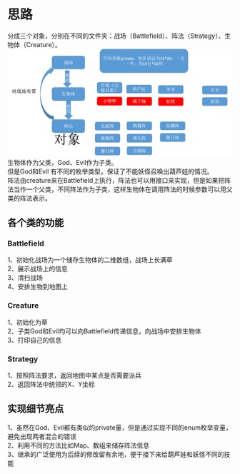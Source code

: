 # 思路
分成三个对象，分别在不同的文件夹：战场（Battlefield）、阵法（Strategy）、生物体（Creature）。  
![对象图](Class.PNG)  
生物体作为父类，God、Evil作为子类。  
但是God和Evil 有不同的枚举类型，保证了不能妖怪召唤出葫芦娃的情况。  
阵法由creature来在Battlefield上执行，阵法也可以用接口来实现，但是如果把阵法当作一个父类，不同阵法作为子类，这样生物体在调用阵法的时候参数可以用父类的阵法表示。  
## 各个类的功能
### Battlefield
1、初始化战场为一个储存生物体的二维数组，战场上长满草  
2、展示战场上的信息  
3、清扫战场  
4、安排生物到地图上  
### Creature
1、初始化为草  
2、子类God和Evil均可以向Battlefield传递信息，向战场中安排生物体  
3、打印自己的信息  
### Strategy
1、按照阵法要求，返回地图中某点是否需要派兵  
2、返回阵法中统领的X、Y坐标  
## 实现细节亮点
1、虽然在God、Evil都有类似的private量，但是通过实现不同的enum枚举变量，避免出现两者混合的错误  
2、利用不同的方法比如Map、数组来储存阵法信息  
3、继承的广泛使用为后续的修改留有余地，便于接下来给葫芦娃和妖怪不同的技能  

  




                                                                                                                                                                                                                                                                                                                                                                                                                                                                                                                                                                                                                                                                                                                                                                                                                                                                                                                                                                                                                                                                                                                                                                                                                                                                                                                                                                                                                                                                                                                                                                                                                                                                                                                                                                                                                                                                                                                                                                                             